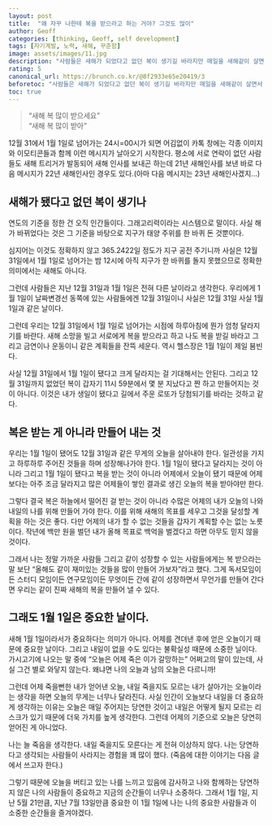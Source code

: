 ```yaml
---
layout: post
title:  "왜 자꾸 나한테 복을 받으라고 하는 거야? 그것도 많이"
author: Geoff
categories: [thinking, Geoff, self development]
tags: [자기계발, 노력, 새해, 꾸준함]
image: assets/images/11.jpg
description: "사람들은 새해가 되었다고 없던 복이 생기길 바라지만 매일을 새해같이 살면서 복을 만들어가자"
rating: 5
canonical_url: https://brunch.co.kr/@8f2933e65e20419/3
beforetoc: "사람들은 새해가 되었다고 없던 복이 생기길 바라지만 매일을 새해같이 살면서 복을 만들어가자"
toc: true
---
```


> “새해 복 많이 받으세요” <br> “새해 복 많이 받아”


12월 31에서 1월 1일로 넘어가는 24시=00시가 되면 어김없이 카톡 창에는 각종 이미지와 이모티콘들과 함께 이런 메시지가 날아오기 시작한다. 평소에 서로 연락이 없던 사람들도 새해 트리거가 발동되어 새해 인사를 보내곤 하는데 21년 새해인사를 보낸 바로 다음 메시지가 22년 새해인사인 경우도 있다.(아마 다음 메시지는 23년 새해인사겠지...)



## 새해가 됐다고 없던 복이 생기나
연도의 기준을 정한 건 오직 인간들이다. 그래고리력이라는 시스템으로 말이다. 사실 해가 바뀌었다는 것은 그 기준을 바탕으로 지구가 태양 주위를 한 바퀴 돈 것뿐이다.



심지어는 이것도 정확하지 않고 365.2422일 정도가 지구 공전 주기니까 사실은 12월 31일에서 1월 1일로 넘어가는 밤 12시에 아직 지구가 한 바퀴를 돌지 못했으므로 정확한 의미에서는 새해도 아니다.



그런데 사람들은 지난 12월 31일과 1월 1일은 전혀 다른 날이라고 생각한다. 우리에게 1월 1일이 날짜변경선 동쪽에 있는 사람들에겐 12월 31일이니 사실은 12월 31일 사실 1월 1일과 같은 날이다.



그런데 우리는 12월 31일에서 1월 1일로 넘어가는 시점에 하루아침에 뭔가 엄청 달라지기를 바란다. 새해 소망을 빌고 서로에게 복을 받으라고 하고 나도 복을 받길 바라고 그리고 금연이나 운동이니 같은 계획들을 잔뜩 세운다. 역시 헬스장은 1월 1일이 제일 붐빈다.



사실 12월 31일에서 1월 1일이 됐다고 크게 달라지는 걸 기대해서는 안된다. 그리고 12월 31일까지 없었던 복이 갑자기 11시 59분에서 몇 분 지났다고 짠 하고 만들어지는 것이 아니다. 이것은 내가 생일이 됐다고 길에서 주운 로또가 당첨되기를 바라는 것하고 같다.





## 복은 받는 게 아니라 만들어 내는 것
우리는 1월 1일이 됐어도 12월 31일과 같은 무게의 오늘을 살아내야 한다. 일관성을 가지고 하루하루 주어진 것들을 하며 성장해나가야 한다. 1월 1일이 됐다고 달라지는 것이 아니라 그리고 1월 1일이 됐다고 복을 받는 것이 아니라 어제에서 오늘이 됐기 때문에 어제보다는 아주 조금 달라지고 많은 어제들이 쌓인 결과로 생긴 오늘의 복을 받아야만 한다.



그렇다 결국 복은 하늘에서 떨어진 걸 받는 것이 아니라 수많은 어제의 내가 오늘의 나와 내일의 나를 위해 만들어 가야 한다. 이를 위해 새해의 목표를 세우고 그것을 달성할 계획을 하는 것은 좋다. 다만 어제의 내가 할 수 없는 것들을 갑자기 계획할 수는 없는 노릇이다. 작년에 백만 원을 벌던 내가 올해 목표로 백억을 벌겠다고 하면 아무도 믿지 않을 것이다.



그래서 나는 정말 가까운 사람들 그리고 같이 성장할 수 있는 사람들에게는 복 받으라는 말 보단 “올해도 같이 재미있는 것들을 많이 만들어 가보자”라고 했다. 그게 독서모임이든 스터디 모임이든 연구모임이든 무엇이든 간에 같이 성장하면서 무언가를 만들어 간다면 우리는 같이 진짜 새해의 복을 만들어 낼 수 있다.



## 그래도 1월 1일은 중요한 날이다.
새해 1월 1일이라서가 중요하다는 의미가 아니다. 어제를 견뎌낸 후에 얻은 오늘이기 때문에 중요한 날이다. 그리고 내일이 없을 수도 있다는 불확실성 때문에 소중한 닐이다. 가시고기에 나오는 말 중에 “오늘은 어제 죽은 이가 갈망하는” 어쩌고의 말이 있는데, 사실 그건 별로 와닿지 않는다. 왜냐면 나의 오늘과 남의 오늘은 다르니까!



그런데 어제 죽을뻔한 내가 얻어낸 오늘, 내일 죽을지도 모르는 내가 살아가는 오늘이라는 생각을 하면 오늘의 무게는 너무나 달라진다. 사실 인간이 오늘보다 내일을 더 중요하게 생각하는 이유는 오늘은 매일 주어지는 당연한 것이고 내일은 어떻게 될지 모르는 리스크가 있기 때문에 더욱 가치를 높게 생각한다. 그런데 어제의 기준으로 오늘은 당연히 얻어진 게 아니었다.



나는 늘 죽음을 생각한다. 내일 죽을지도 모른다는 게 전혀 이상하지 않다. 나는 당연하다고 생각되는 사람들이 사라지는 경험을 꽤 많이 했다. (죽음에 대한 이야기는 다음 글에서 쓰고자 한다.)



그렇기 때문에 오늘을 버티고 있는 나를 느끼고 있음에 감사하고 나와 함께하는 당연하지 않은 나의 사람들이 중요하고 지금의 순간들이 너무나 소중하다. 그래서 1월 1일, 지난 5월 21만큼, 지난 7월 13일만큼 중요한 이 1월 1일에 나는 나의 중요한 사람들과 이 소중한 순간들을 즐겨야겠다.